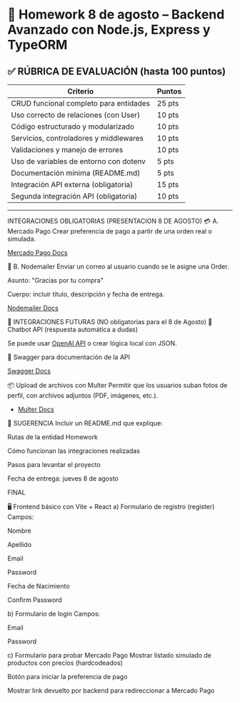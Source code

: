 
# 🏫 Homework 8 de agosto – Backend Avanzado con Node.js, Express y TypeORM

## ✅  RÚBRICA DE EVALUACIÓN (hasta 100 puntos)

| Criterio                                      | Puntos |
|----------------------------------------------|--------|
| CRUD funcional completo para entidades        | 25 pts |
| Uso correcto de relaciones (con User)         | 10 pts |
| Código estructurado y modularizado            | 10 pts |
| Servicios, controladores y middlewares        | 10 pts |
| Validaciones y manejo de errores              | 10 pts |
| Uso de variables de entorno con dotenv        | 5 pts  |
| Documentación mínima (README.md)              | 5 pts  |
| Integración API externa (obligatoria)         | 15 pts |
| Segunda integración API (obligatoria)         | 10 pts |

---



INTEGRACIONES OBLIGATORIAS (PRESENTACION 8 DE AGOSTO)
💳 A. Mercado Pago
Crear preferencia de pago a partir de una orden real o simulada.


[Mercado Pago Docs](https://www.mercadopago.com.ar/developers/es/guides/online-payments/checkout-pro/introduction)

📧 B. Nodemailer
Enviar un correo al usuario cuando se le asigne una Order.

Asunto: "Gracias por tu compra"

Cuerpo: incluir título, descripción y fecha de entrega.

[Nodemailer Docs](https://nodemailer.com/about/)

🔁 INTEGRACIONES FUTURAS (NO obligatorias para el 8 de Agosto)
🤖 Chatbot API (respuesta automática a dudas)

Se puede usar [OpenAI API](https://platform.openai.com/docs) o crear lógica local con JSON.

🧾 Swagger para documentación de la API

[Swagger Docs](https://swagger.io/docs/)

📦 Upload de archivos con Multer
Permitir que los usuarios suban fotos de perfil, con archivos adjuntos (PDF, imágenes, etc.).
- [Multer Docs](https://github.com/expressjs/multer)

🧠 SUGERENCIA
Incluir un README.md que explique:

Rutas de la entidad Homework

Cómo funcionan las integraciones realizadas

Pasos para levantar el proyecto

Fecha de entrega: jueves 8 de agosto


FINAL

🖥️ Frontend básico con Vite + React
a) Formulario de registro (register)
Campos:

Nombre

Apellido

Email

Password

Fecha de Nacimiento

Confirm Password

b) Formulario de login
Campos:

Email

Password

c) Formulario para probar Mercado Pago
Mostrar listado simulado de productos con precios (hardcodeados)

Botón para iniciar la preferencia de pago

Mostrar link devuelto por backend para redireccionar a Mercado Pago
